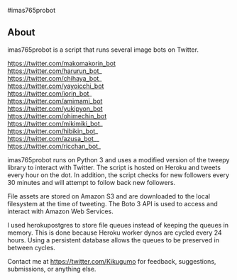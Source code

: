 ﻿#imas765probot
## About

imas765probot is a script that runs several image bots on Twitter.

https://twitter.com/makomakorin_bot  
https://twitter.com/harurun_bot_  
https://twitter.com/chihaya_bot_  
https://twitter.com/yayoicchi_bot  
https://twitter.com/iorin_bot_  
https://twitter.com/amimami_bot  
https://twitter.com/yukipyon_bot  
https://twitter.com/ohimechin_bot  
https://twitter.com/mikimiki_bot_  
https://twitter.com/hibikin_bot_  
https://twitter.com/azusa_bot__  
https://twitter.com/ricchan_bot_  

imas765probot runs on Python 3 and uses a modified version of the tweepy library to interact with Twitter. The script is hosted on Heroku and tweets every hour on the dot. In addition, the script checks for new followers every 30 minutes and will attempt to follow back new followers.

File assets are stored on Amazon S3 and are downloaded to the local filesystem at the time of tweeting. The Boto 3 API is used to access and interact with Amazon Web Services.

I used herokupostgres to store file queues instead of keeping the queues in memory. This is done because Heroku worker dynos are cycled every 24 hours. Using a persistent database allows the queues to be preserved in between cycles.

Contact me at https://twitter.com/Kikugumo for feedback, suggestions, submissions, or anything else.

